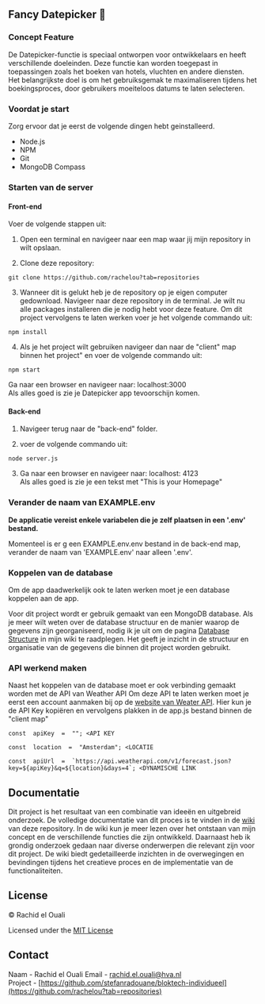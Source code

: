## Fancy Datepicker  💫

### Concept Feature
  
De Datepicker-functie is speciaal ontworpen voor ontwikkelaars en heeft verschillende doeleinden. Deze functie kan worden toegepast in toepassingen zoals het boeken van hotels, vluchten en andere diensten. Het belangrijkste doel is om het gebruiksgemak te maximaliseren tijdens het boekingsproces, door gebruikers moeiteloos datums te laten selecteren.
  
### Voordat je start
Zorg ervoor dat je eerst de volgende dingen hebt geinstalleerd.

-   Node.js
-   NPM
-   Git
-   MongoDB Compass

###  Starten van de server

#### Front-end

Voer de volgende stappen uit:  

1.  Open een terminal en navigeer naar een map waar jij mijn repository in wilt opslaan.
    
2.  Clone deze repository:
    

```
git clone https://github.com/rachelou?tab=repositories

```

3.  Wanneer dit is gelukt heb je de repository op je eigen computer gedownload. Navigeer naar deze repository in de terminal. Je wilt nu alle packages installeren die je nodig hebt voor deze feature. Om dit project vervolgens te laten werken voer je het volgende commando uit:  
    

```
npm install

```

4.  Als je het project wilt gebruiken navigeer dan naar de "client" map binnen het project" en voer de volgende commando uit:

```
npm start
```

Ga naar een browser en navigeer naar: localhost:3000  
Als alles goed is zie je Datepicker app tevoorschijn komen. 

#### Back-end

1. Navigeer terug naar de "back-end" folder. 

2. voer de volgende commando uit:
```
node server.js
```
3. Ga naar een browser en navigeer naar: localhost: 4123  
Als alles goed is zie je een tekst met "This is your Homepage"

###  Verander de naam van EXAMPLE.env  

**De applicatie vereist enkele variabelen die je zelf plaatsen in een '.env' bestand.**
  
Momenteel is er g een EXAMPLE.env.env bestand in de back-end map, verander de naam van 'EXAMPLE.env' naar alleen '.env'.  

### Koppelen van de database
Om de app daadwerkelijk ook te laten werken moet je een database koppelen aan de app.  

Voor dit project wordt er gebruik gemaakt van een MongoDB database. Als je meer wilt weten over de database structuur en de manier waarop de gegevens zijn georganiseerd, nodig ik je uit om de pagina [Database Structure](https://github.com/rachelou/Project-Tech---Blok-4/wiki/Database-Structuur) in mijn wiki te raadplegen. Het geeft je inzicht in de structuur en organisatie van de gegevens die binnen dit project worden gebruikt.

### API werkend maken

Naast het koppelen van de database moet er ook verbinding gemaakt worden met de API van Weather API
Om deze API te laten werken moet je eerst een account aanmaken bij op de [website van Weater API](https://www.weatherapi.com/). Hier kun je de API Key kopiëren en vervolgens plakken in de app.js bestand binnen de "client map"

```
const  apiKey  =  ""; <API KEY

const  location  =  "Amsterdam"; <LOCATIE

const  apiUrl  =  `https://api.weatherapi.com/v1/forecast.json?key=${apiKey}&q=${location}&days=4`; <DYNAMISCHE LINK

```
## Documentatie

Dit project is het resultaat van een combinatie van ideeën en uitgebreid onderzoek. De volledige documentatie van dit proces is te vinden in de [wiki](https://github.com/rachelou/Project-Tech---Blok-4/wiki) van deze repository. In de wiki kun je meer lezen over het ontstaan van mijn concept en de verschillende functies die zijn ontwikkeld. Daarnaast heb ik grondig onderzoek gedaan naar diverse onderwerpen die relevant zijn voor dit project. De wiki biedt gedetailleerde inzichten in de overwegingen en bevindingen tijdens het creatieve proces en de implementatie van de functionaliteiten.

## [](https://github.com/rachelou/Project-Tech---Blok-4/blob/main/LICENSE) License

© Rachid el Ouali

Licensed under the  [MIT License](https://github.com/rachelou/Project-Tech---Blok-4/blob/main/LICENSE)

## Contact

Naam - Rachid el Ouali
Email -  [rachid.el.ouali@hva.nl](mailto:rachid.el.ouali@hva.n)  
Project -  [https://github.com/stefanradouane/bloktech-individueel](https://github.com/rachelou?tab=repositories)










